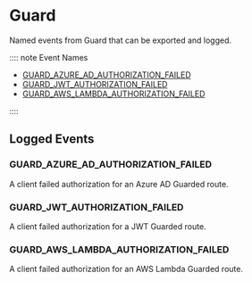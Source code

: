 # Guard

Named events from Guard that can be exported and logged.

:::: note Event Names

- [GUARD_AZURE_AD_AUTHORIZATION_FAILED](#guard-azure-ad-authorization-failed)
- [GUARD\_JWT\_AUTHORIZATION\_FAILED](#guard-jwt-authorization-failed)
- [GUARD_AWS_LAMBDA_AUTHORIZATION_FAILED](#guard-aws-lambda-authorization-failed)

::::

## Logged Events

### GUARD_AZURE_AD_AUTHORIZATION_FAILED

A client failed authorization for an Azure AD Guarded route.

### GUARD_JWT_AUTHORIZATION_FAILED

A client failed authorization for a JWT Guarded route.

### GUARD_AWS_LAMBDA_AUTHORIZATION_FAILED

A client failed authorization for an AWS Lambda Guarded route.
